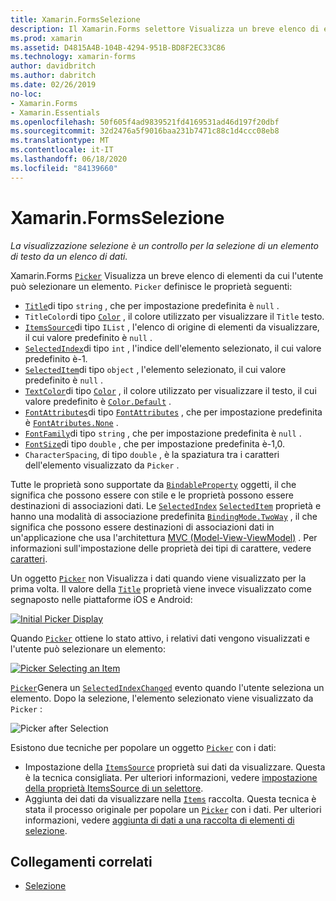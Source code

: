 ```yaml
---
title: Xamarin.FormsSelezione
description: Il Xamarin.Forms selettore Visualizza un breve elenco di elementi da cui l'utente può selezionare un elemento. Questo articolo illustra come usare la classe Picker per selezionare un elemento di testo da un elenco di dati.
ms.prod: xamarin
ms.assetid: D4815A4B-104B-4294-951B-BD8F2EC33C86
ms.technology: xamarin-forms
author: davidbritch
ms.author: dabritch
ms.date: 02/26/2019
no-loc:
- Xamarin.Forms
- Xamarin.Essentials
ms.openlocfilehash: 50f605f4ad9839521fd4169531ad46d197f20dbf
ms.sourcegitcommit: 32d2476a5f9016baa231b7471c88c1d4ccc08eb8
ms.translationtype: MT
ms.contentlocale: it-IT
ms.lasthandoff: 06/18/2020
ms.locfileid: "84139660"
---
```

# <a name="xamarinforms-picker"></a>Xamarin.FormsSelezione

_La visualizzazione selezione è un controllo per la selezione di un elemento di testo da un elenco di dati._

Xamarin.Forms [`Picker`](xref:Xamarin.Forms.Picker) Visualizza un breve elenco di elementi da cui l'utente può selezionare un elemento. `Picker` definisce le proprietà seguenti:

- [`Title`](xref:Xamarin.Forms.Picker.Title)di tipo `string` , che per impostazione predefinita è `null` .
- `TitleColor`di tipo [`Color`](xref:Xamarin.Forms.Color) , il colore utilizzato per visualizzare il `Title` testo.
- [`ItemsSource`](xref:Xamarin.Forms.Picker.ItemsSource)di tipo `IList` , l'elenco di origine di elementi da visualizzare, il cui valore predefinito è `null` .
- [`SelectedIndex`](xref:Xamarin.Forms.Picker.SelectedIndex)di tipo `int` , l'indice dell'elemento selezionato, il cui valore predefinito è-1.
- [`SelectedItem`](xref:Xamarin.Forms.Picker.SelectedItem)di tipo `object` , l'elemento selezionato, il cui valore predefinito è `null` .
- [`TextColor`](xref:Xamarin.Forms.Picker.TextColor)di tipo [`Color`](xref:Xamarin.Forms.Color) , il colore utilizzato per visualizzare il testo, il cui valore predefinito è [`Color.Default`](xref:Xamarin.Forms.Color.Default) .
- [`FontAttributes`](xref:Xamarin.Forms.Picker.FontAttributes)di tipo [`FontAttributes`](xref:Xamarin.Forms.FontAttributes) , che per impostazione predefinita è [`FontAtributes.None`](xref:Xamarin.Forms.FontAttributes.None) .
- [`FontFamily`](xref:Xamarin.Forms.Picker.FontFamily)di tipo `string` , che per impostazione predefinita è `null` .
- [`FontSize`](xref:Xamarin.Forms.Picker.FontSize)di tipo `double` , che per impostazione predefinita è-1,0.
- `CharacterSpacing`, di tipo `double` , è la spaziatura tra i caratteri dell'elemento visualizzato da `Picker` .

Tutte le proprietà sono supportate da [`BindableProperty`](xref:Xamarin.Forms.BindableProperty) oggetti, il che significa che possono essere con stile e le proprietà possono essere destinazioni di associazioni dati. Le [`SelectedIndex`](xref:Xamarin.Forms.Picker.SelectedIndex) [`SelectedItem`](xref:Xamarin.Forms.Picker.SelectedItem) proprietà e hanno una modalità di associazione predefinita [`BindingMode.TwoWay`](xref:Xamarin.Forms.BindingMode.TwoWay) , il che significa che possono essere destinazioni di associazioni dati in un'applicazione che usa l'architettura [MVC (Model-View-ViewModel)](~/xamarin-forms/enterprise-application-patterns/mvvm.md) . Per informazioni sull'impostazione delle proprietà dei tipi di carattere, vedere [caratteri](~/xamarin-forms/user-interface/text/fonts.md).

Un oggetto [`Picker`](xref:Xamarin.Forms.Picker) non Visualizza i dati quando viene visualizzato per la prima volta. Il valore della [`Title`](xref:Xamarin.Forms.Picker.Title) proprietà viene invece visualizzato come segnaposto nelle piattaforme iOS e Android:

[![](images/picker-initial.png "Initial Picker Display")](images/picker-initial-large.png#lightbox "Initial Picker Display")

Quando [`Picker`](xref:Xamarin.Forms.Picker) ottiene lo stato attivo, i relativi dati vengono visualizzati e l'utente può selezionare un elemento:

[![](images/picker-selection.png "Picker Selecting an Item")](images/picker-selection-large.png#lightbox "Picker Selecting an Item")

[`Picker`](xref:Xamarin.Forms.Picker)Genera un [`SelectedIndexChanged`](xref:Xamarin.Forms.Picker.SelectedIndexChanged) evento quando l'utente seleziona un elemento. Dopo la selezione, l'elemento selezionato viene visualizzato da `Picker` :

![](images/picker-after-selection.png "Picker after Selection")

Esistono due tecniche per popolare un oggetto [`Picker`](xref:Xamarin.Forms.Picker) con i dati:

- Impostazione della [`ItemsSource`](xref:Xamarin.Forms.Picker.ItemsSource) proprietà sui dati da visualizzare. Questa è la tecnica consigliata. Per ulteriori informazioni, vedere [impostazione della proprietà ItemsSource di un selettore](populating-itemssource.md).
- Aggiunta dei dati da visualizzare nella [`Items`](xref:Xamarin.Forms.Picker.Items) raccolta. Questa tecnica è stata il processo originale per popolare un [`Picker`](xref:Xamarin.Forms.Picker) con i dati. Per ulteriori informazioni, vedere [aggiunta di dati a una raccolta di elementi di selezione](populating-items.md).

## <a name="related-links"></a>Collegamenti correlati

- [Selezione](xref:Xamarin.Forms.Picker)
